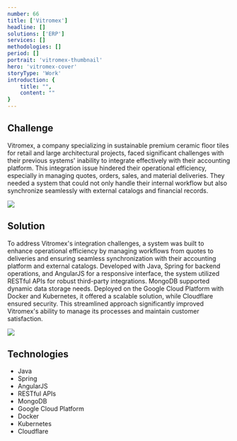 ```yaml
---
number: 66
title: ['Vitromex']
headline: []
solutions: ['ERP']
services: []
methodologies: []
period: []
portrait: 'vitromex-thumbnail'
hero: 'vitromex-cover'
storyType: 'Work'
introduction: {
    title: "",
    content: ""
}
---
```


## Challenge

Vitromex, a company specializing in sustainable premium ceramic floor tiles for retail and large architectural projects, faced significant challenges with their previous systems' inability to integrate effectively with their accounting platform. This integration issue hindered their operational efficiency, especially in managing quotes, orders, sales, and material deliveries. They needed a system that could not only handle their internal workflow but also synchronize seamlessly with external catalogs and financial records.

![](/work/vitromex-figure-01.jpg)

## Solution

To address Vitromex's integration challenges, a system was built to enhance operational efficiency by managing workflows from quotes to deliveries and ensuring seamless synchronization with their accounting platform and external catalogs. Developed with Java, Spring for backend operations, and AngularJS for a responsive interface, the system utilized RESTful APIs for robust third-party integrations. MongoDB supported dynamic data storage needs. Deployed on the Google Cloud Platform with Docker and Kubernetes, it offered a scalable solution, while Cloudflare ensured security. This streamlined approach significantly improved Vitromex's ability to manage its processes and maintain customer satisfaction.

![](/work/vitromex-figure-02.jpg)

## Technologies

* Java
* Spring
* AngularJS
* RESTful APIs
* MongoDB
* Google Cloud Platform
* Docker
* Kubernetes
* Cloudflare